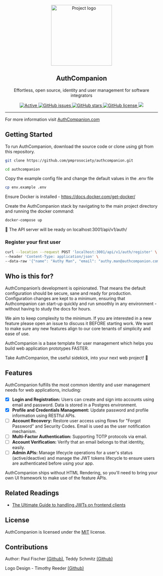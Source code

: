 <p align="center">
  <a href="https://authcompanion.com/" rel="noopener">
 <img width=200px height=200px src="https://i.imgur.com/VjsHEC9.png" alt="Project logo"></a>
</p>

<h2 align="center">AuthCompanion</h2>

<p align="center"> Effortless, open source, identity and user management for software integrators
</p>

<div align="center">

<a href="https://authcompanion.com">
     <img alt="Active" src="https://img.shields.io/badge/status-early%20development-orange">
   </a>
   <a href="https://github.com/pmprosociety/authcompanion/issues">
     <img alt="GitHub issues" src="http://img.shields.io/github/issues/pmprosociety/authcompanion">
   </a>
   <a href="https://github.com/pmprosociety/authcompanion/stargazers">
     <img alt="GitHub stars" src="https://img.shields.io/github/stars/pmprosociety/authcompanion">
   </a>
   <a href="">
     <img alt="GitHub license" src="https://img.shields.io/github/license/pmprosociety/authcompanion" />
   </a>
   <a href="https://deno.land">
     <img src="https://img.shields.io/badge/deno-1.5.2-green?logo=deno"/>
   </a>

</div>

---

For more information visit [AuthCompanion.com](https://authcompanion.com/)

## Getting Started

To run AuthCompanion, download the source code or clone using git from this repository.

```sh
git clone https://github.com/pmprosociety/authcompanion.git

cd authcompanion
```

Copy the example config file and change the default values in the .env file

```sh
cp env.example .env
```

Ensure Docker is installed - https://docs.docker.com/get-docker/

Create the AuthCompanion stack by navigating to the main project directory and running the docker command:

```sh
docker-compose up
```

🚀 The API server will be ready on localhost:3001/api/v1/auth/

### Register your first user

```sh
curl --location --request POST 'localhost:3001/api/v1/auth/register' \
--header 'Content-Type: application/json' \
--data-raw '{"name": "Authy Man", "email": "authy.man@authcompanion.com", "password": "supersecretpass"}'
```

## Who is this for?

AuthCompanion’s development is opinionated.  That means the default configuration should be secure, sane and ready for production.  Configuration changes are kept to a minimum, ensuring that Authcompanion can start-up quickly and run smoothly in any environment - without having to study the docs for hours. 

We aim to keep complexity to the minimum.  If you are interested in a new feature please open an issue to discuss it BEFORE starting work.  We want to make sure any new features align to our core tenants of simplicity and ease of use.

AuthCompanion is a base template for user management which helps you build web application prototypes FASTER.  

Take AuthCompanion, the useful sidekick, into your next web project! 👏

## Features
AuthCompanion fulfills the most common identity and user management needs for web applications, including:

- [x] **Login and Registration:** Users can create and sign into accounts using email and password. Data is stored in a Postgres environment.
- [x] **Profile and Credentials Management:** Update password and profile information using RESTful APIs. 
- [ ] **Account Recovery:** Restore user access using flows for "Forgot Password" and Security Codes. Email is used as the user notification mechanism. 
- [ ] **Multi-Factor Authentication:** Supporting TOTP protocols via email.
- [ ] **Account Verification:** Verify that an email belongs to that identity, easily. 
- [ ] **Admin APIs:** Manage lifecycle operations for a user's status (active/deactive) and manage the JWT tokens lifecycle to ensure users are authenticated before using your app. 

AuthCompanion ships without HTML Rendering, so you'll need to bring your own UI framework to make use of the feature APIs.

## Related Readings

- [The Ultimate Guide to handling JWTs on frontend clients](https://hasura.io/blog/best-practices-of-using-jwt-with-graphql/)

## License

AuthCompanion is licensed under the [MIT](https://opensource.org/licenses/MIT) license.

## Contributions
Author: Paul Fischer [(Github)](https://github.com/pmprosociety), Teddy Schmitz [(Github)](https://github.com/Teddy-Schmitz)

Logo Design - Timothy Reeder [(Github)](https://github.com/tokonoma)
